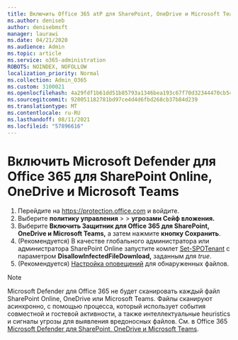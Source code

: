 ```yaml
---
title: Включить Office 365 atP для SharePoint, OneDrive и Microsoft Teams
ms.author: deniseb
author: denisebmsft
manager: laurawi
ms.date: 04/21/2020
ms.audience: Admin
ms.topic: article
ms.service: o365-administration
ROBOTS: NOINDEX, NOFOLLOW
localization_priority: Normal
ms.collection: Admin_O365
ms.custom: 3100021
ms.openlocfilehash: 4a29fdf1b61dd51b85793a1346bea193c67f70d32344470cb5449cf767da4a24
ms.sourcegitcommit: 920051182781bd97ce4d4d6fbd268cb37b84d239
ms.translationtype: MT
ms.contentlocale: ru-RU
ms.lasthandoff: 08/11/2021
ms.locfileid: "57896616"
---
```

# <a name="enable-microsoft-defender-for-office-365-for-sharepoint-online-onedrive-and-microsoft-teams"></a>Включить Microsoft Defender для Office 365 для SharePoint Online, OneDrive и Microsoft Teams

1. Перейдите на https://protection.office.com и войдите.
2. Выберите **политику управления**  >    >  **угрозами Сейф вложения.**
3. Выберите **Включить Защитник для Office 365 для SharePoint, OneDrive и Microsoft Teams,** а затем нажмите **кнопку Сохранить**.
4. (Рекомендуется) В качестве глобального администратора или администратора SharePoint Online запустите комлет [Set-SPOTenant](https://docs.microsoft.com/powershell/module/sharepoint-online/Set-SPOTenant?view=sharepoint-ps) с параметром **DisallowInfectedFileDownload,** заданным для *true*.
5. (Рекомендуется) [Настройка оповещений](https://docs.microsoft.com/microsoft-365/security/office-365-security/turn-on-atp-for-spo-odb-and-teams#set-up-alerts-for-detected-files) для обнаруженных файлов.

> [!NOTE]
> Microsoft Defender для Office 365 не будет сканировать каждый файл SharePoint Online, OneDrive или Microsoft Teams. Файлы сканируют асинхронно, с помощью процесса, который использует события совместной и гостевой активности, а также интеллектуальные heuristics и сигналы угрозы для выявления вредоносных файлов. См. в Office 365 [Microsoft Defender для SharePoint, OneDrive и Microsoft Teams](https://docs.microsoft.com/microsoft-365/security/office-365-security/atp-for-spo-odb-and-teams).